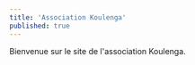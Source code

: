 ```yaml
---
title: 'Association Koulenga'
published: true
---
```


Bienvenue sur le site de l'association Koulenga.